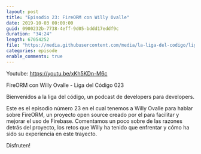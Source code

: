 ```yaml
---
layout: post
title: "Episodio 23: FireORM con Willy Ovalle"
date: 2019-10-03 00:00:00
guid: 0900232b-7738-4eff-9d05-bddd17eddf9c
duration: "34:24"
length: 67054252
file: "https://media.githubusercontent.com/media/la-liga-del-codigo/ligadelcodigo/master/files/2019-10-03-fireorm.mp3"
categories: episode
enable_comments: true
---
```


Youtube: https://youtu.be/xKh5KDn-M6c

FireORM con Willy Ovalle - Liga del Código 023

Bienvenidos a la liga del código, un podcast de developers para developers.

Este es el episodio número 23 en el cual tenemos a Willy Ovalle para hablar sobre FireORM, un proyecto open source creado por el para facilitar y mejorar el uso de Firebase. Comentamos un poco sobre de las razones detrás del proyecto, los retos que Willy ha tenido que enfrentar y cómo ha sido su experiencia en este trayecto.

Disfruten!
